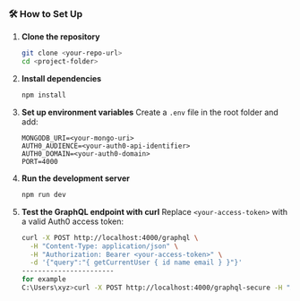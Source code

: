 ### 🛠️ How to Set Up

1. **Clone the repository**

   ```bash
   git clone <your-repo-url>
   cd <project-folder>
   ```

2. **Install dependencies**

   ```bash
   npm install
   ```

3. **Set up environment variables**
   Create a `.env` file in the root folder and add:

   ```
   MONGODB_URI=<your-mongo-uri>
   AUTH0_AUDIENCE=<your-auth0-api-identifier>
   AUTH0_DOMAIN=<your-auth0-domain>
   PORT=4000
   ```

4. **Run the development server**

   ```bash
   npm run dev
   ```

5. **Test the GraphQL endpoint with curl**
   Replace `<your-access-token>` with a valid Auth0 access token:

   ```bash
   curl -X POST http://localhost:4000/graphql \
     -H "Content-Type: application/json" \
     -H "Authorization: Bearer <your-access-token>" \
     -d '{"query":"{ getCurrentUser { id name email } }"}'
   -----------------------
   for example 
   C:\Users\xyz>curl -X POST http://localhost:4000/graphql-secure -H "Authorization: Bearer ...................z0b-5fHzA.........." -H "Content-Type: application/json" --data "{\"query\": \"{ getProfile { id firstName } }\"}"
```


